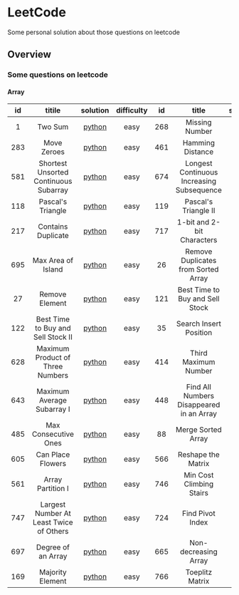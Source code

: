 # LeetCode
Some personal solution about those questions on leetcode

## Overview
### Some questions on leetcode
#### Array
 | id  | titile           |solution|difficulty| id | title          |solution| difficulty|
 |:---:|:----------------:|:------:|:--------:|:--:|:--------------:|:------:|:---------:|
 | 1   | Two Sum | [python](https://github.com/hren-ron/LeetCode/blob/master/python/Array/1_Two_Sum.py) |easy      |268 | Missing Number |[python](https://github.com/hren-ron/LeetCode/blob/master/python/Array/268_Missing_Number.py )  |easy|
 | 283 | Move Zeroes      |[python](https://github.com/hren-ron/LeetCode/blob/master/python/Array/283_Move_Zeroes.py)|easy| 461  | Hamming Distance|[python](https://github.com/hren-ron/LeetCode/blob/master/python/Array/461_Hamming_Distance.py)|easy
 | 581 | Shortest Unsorted Continuous Subarray |[python](https://github.com/hren-ron/LeetCode/blob/master/python/Array/581_Shortest_Unsorted_Continuous_Subarray.py)|easy| 674|  Longest Continuous Increasing Subsequence|[python](https://github.com/hren-ron/LeetCode/blob/master/python/Array/674_Longest_Continuous_Increasing_Subsequence.py)|easy|
 |118  | Pascal's Triangle|[python](https://github.com/hren-ron/LeetCode/blob/master/python/Array/118_Pascal's_Triangle.py)|easy|119| Pascal's Triangle II|[python](https://github.com/hren-ron/LeetCode/blob/master/python/Array/119_Pascal's_Triangle_II.py)|easy|
 |217  |Contains Duplicate|[python](https://github.com/hren-ron/LeetCode/blob/master/python/Array/217_Contains_Duplicate.py)|easy|717|1-bit and 2-bit Characters|[python](https://github.com/hren-ron/LeetCode/blob/master/python/Array/717_1-bit_and_2-bit_Characters.py)|easy|
 |695  |Max Area of Island|[python](https://github.com/hren-ron/LeetCode/blob/master/python/Array/695_Max_Area_of_Island.py)|easy|26 |Remove Duplicates from Sorted Array|[python](https://github.com/hren-ron/LeetCode/blob/master/python/Array/26_Remove_Duplicates_from_Sorted_Array.py)|easy|
 |27   |Remove Element    |[python](https://github.com/hren-ron/LeetCode/blob/master/python/Array/27_Remove_Element.py)|easy| 121|Best Time to Buy and Sell Stock|[python](https://github.com/hren-ron/LeetCode/blob/master/python/Array/121_Best_Time_to_Buy_and_Sell_Stock.py)|easy|
 |122  |Best Time to Buy and Sell Stock II|[python](https://github.com/hren-ron/LeetCode/blob/master/python/Array/122_Best_Time_to_Buy_and_Sell_Stock_II.py)|easy| 35|Search Insert Position|[python](https://github.com/hren-ron/LeetCode/blob/master/python/Array/35_Search_Insert_Position.py)|easy|
 |628  |Maximum Product of Three Numbers|[python](https://github.com/hren-ron/LeetCode/blob/master/python/Array/628_Maximum_Product_of_Three_Numbers.py)|easy|414|Third Maximum Number|[python](https://github.com/hren-ron/LeetCode/blob/master/python/Array/414_Third_Maximum_Number.py)|easy|
 |643  |Maximum Average Subarray I|[python](https://github.com/hren-ron/LeetCode/blob/master/python/Array/643_Maximum_Average_Subarray_I.py) |easy|448|Find All Numbers Disappeared in an Array|[python](https://github.com/hren-ron/LeetCode/blob/master/python/Array/448_Find_All_Numbers_Disappeared_in_an_Array.py) |easy|
 |485  |Max Consecutive Ones|[python](https://github.com/hren-ron/LeetCode/blob/master/python/Array/485_Max_Consecutive_Ones.py) |easy|88|Merge Sorted Array|[python](https://github.com/hren-ron/LeetCode/blob/master/python/Array/88_Merge_Sorted_Array.py) |easy|
 |605  |Can Place Flowers |[python](https://github.com/hren-ron/LeetCode/blob/master/python/Array/605_Can_Place_Flowers.py) |easy|566|Reshape the Matrix|[python](https://github.com/hren-ron/LeetCode/blob/master/python/Array/566_Reshape_the_Matrix.py) |easy|
 |561  |Array Partition I |[python](https://github.com/hren-ron/LeetCode/blob/master/python/Array/561_Array_Partition_I.py) |easy|746|Min Cost Climbing Stairs|[python](https://github.com/hren-ron/LeetCode/blob/master/python/Array/746_Min_Cost_Climbing_Stairs.py) |easy|
 |747  |Largest Number At Least Twice of Others|[python](https://github.com/hren-ron/LeetCode/blob/master/python/Array/747_Largest_Number_At_Least_Twice_of_Others.py) |easy|724|Find Pivot Index|[python](https://github.com/hren-ron/LeetCode/blob/master/python/Array/724_Find_Pivot_Index.py) |easy|
 |697  |Degree of an Array|[python](https://github.com/hren-ron/LeetCode/blob/master/python/Array/697_Degree_of_an_Array.py) |easy|665|Non-decreasing Array|[python](https://github.com/hren-ron/LeetCode/blob/master/python/Array/665_Non-decreasing_Array.py) |easy|
 |169  |Majority Element|[python](https://github.com/hren-ron/LeetCode/blob/master/python/Array/169_Majority_Element.py) |easy|766|Toeplitz Matrix|[python](https://github.com/hren-ron/LeetCode/blob/master/python/Array/766_Toeplitz_Matrix.py) |easy|


